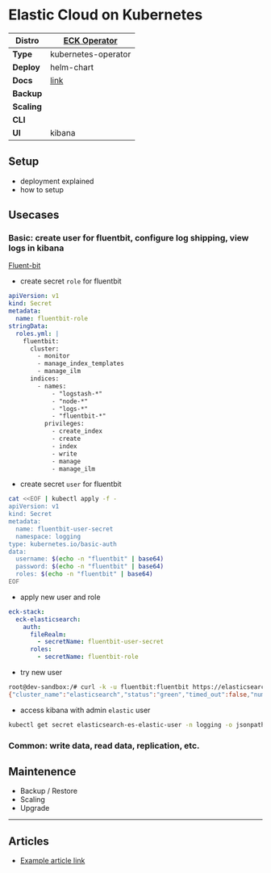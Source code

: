 # Elastic Cloud on Kubernetes

|**Distro**|[ECK Operator](https://github.com/elastic/cloud-on-k8s)|
|-|-|
|**Type**|kubernetes-operator|
|**Deploy**|helm-chart|
|**Docs**|[link](https://www.elastic.co/docs/deploy-manage/deploy/cloud-on-k8s)|
|**Backup**||
|**Scaling**||
|**CLI**||
|**UI**|kibana|

## Setup

- deployment explained
- how to setup

## Usecases

### Basic: create user for fluentbit, configure log shipping, view logs in kibana

[Fluent-bit](fluentbit.md)

- create secret `role` for fluentbit

```yaml
apiVersion: v1
kind: Secret
metadata:
  name: fluentbit-role
stringData:
  roles.yml: |
    fluentbit:
      cluster:
        - monitor
        - manage_index_templates
        - manage_ilm
      indices:
        - names:
            - "logstash-*"
            - "node-*"
            - "logs-*"
            - "fluentbit-*"
          privileges:
            - create_index
            - create
            - index
            - write
            - manage
            - manage_ilm
```

- create secret `user` for fluentbit

```bash
cat <<EOF | kubectl apply -f -
apiVersion: v1
kind: Secret
metadata:
  name: fluentbit-user-secret
  namespace: logging
type: kubernetes.io/basic-auth
data:
  username: $(echo -n "fluentbit" | base64)
  password: $(echo -n "fluentbit" | base64)
  roles: $(echo -n "fluentbit" | base64)
EOF
```

- apply new user and role

```yaml
eck-stack:
  eck-elasticsearch:
    auth:
      fileRealm:
        - secretName: fluentbit-user-secret
      roles:
        - secretName: fluentbit-role
```

- try new user

```bash
root@dev-sandbox:/# curl -k -u fluentbit:fluentbit https://elasticsearch-es-internal-http.logging.svc.cluster.local:9200/_cluster/health
{"cluster_name":"elasticsearch","status":"green","timed_out":false,"number_of_nodes":1,"number_of_data_nodes":1,"active_primary_shards":35,"active_shards":35,"relocating_shards":0,"initializing_shards":0,"unassigned_shards":0,"unassigned_primary_shards":0,"delayed_unassigned_shards":0,"number_of_pending_tasks":0,"number_of_in_flight_fetch":0,"task_max_waiting_in_queue_millis":0,"active_shards_percent_as_number":100.0}
```

- access kibana with admin `elastic` user

```bash
kubectl get secret elasticsearch-es-elastic-user -n logging -o jsonpath='{.data.elastic}' | base64 -d
```

### Common: write data, read data, replication, etc.

## Maintenence

- Backup / Restore
- Scaling
- Upgrade

---

## Articles

* [Example article link](#)

